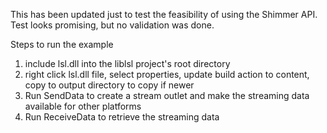 This has been updated just to test the feasibility of using the Shimmer API. Test looks promising, but no validation was done.

Steps to run the example
1. include lsl.dll into the liblsl project's root directory
2. right click lsl.dll file, select properties, update build action to content, copy to output directory to copy if newer
3. Run SendData to create a stream outlet and make the streaming data available for other platforms
4. Run ReceiveData to retrieve the streaming data
